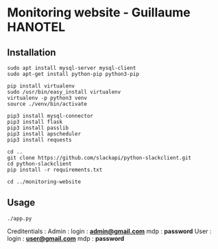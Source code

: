 
# Monitoring website - Guillaume HANOTEL

## Installation


	sudo apt install mysql-server mysql-client
	sudo apt-get install python-pip python3-pip
	
	pip install virtualenv
	sudo /usr/bin/easy_install virtualenv
	virtualenv -p python3 venv
	source ./venv/bin/activate
	
	pip3 install mysql-connector
	pip3 install flask
	pip3 install passlib
	pip3 install apscheduler
	pip3 install requests
	
	cd ..
	git clone https://github.com/slackapi/python-slackclient.git
	cd python-slackclient
	pip install -r requirements.txt
	
	cd ../monitoring-website
	
## Usage

	./app.py
	
Creditentials :
Admin :
  login : **admin@gmail.com**
  mdp : **password**
User :
  login : **user@gmail.com**
  mdp : **password**
